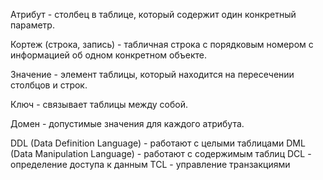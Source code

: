 Атрибут - столбец в таблице, который содержит один конкретный параметр.

Кортеж (строка, запись) - табличная строка с порядковым номером с информацией об одном конкретном объекте.

Значение - элемент таблицы, который находится на пересечении столбцов и строк.

Ключ - связывает таблицы между собой.

Домен - допустимые значения для каждого атрибута.

DDL (Data Definition Language) - работают с целыми таблицами
DML (Data Manipulation Language) - работают с содержимым таблиц
DCL - определение доступа к данным
TCL - управление транзакциями


